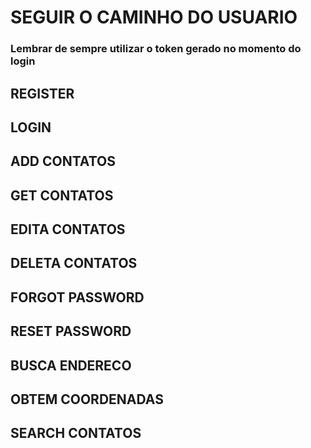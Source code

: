 # SEGUIR O CAMINHO DO USUARIO

### Lembrar de sempre utilizar o token gerado no momento do login

## REGISTER

## LOGIN

## ADD CONTATOS

## GET CONTATOS

## EDITA CONTATOS

## DELETA CONTATOS

## FORGOT PASSWORD

## RESET PASSWORD

## BUSCA ENDERECO

## OBTEM COORDENADAS

## SEARCH CONTATOS


